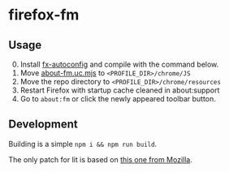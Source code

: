 # firefox-fm

## Usage

0. Install [fx-autoconfig](https://github.com/MrOtherGuy/fx-autoconfig) and compile with the command below.
1. Move [about-fm.uc.mjs](./about-fm.uc.mjs) to `<PROFILE_DIR>/chrome/JS`
2. Move the repo directory to `<PROFILE_DIR>/chrome/resources`
3. Restart Firefox with startup cache cleaned in about:support
4. Go to `about:fm` or click the newly appeared toolbar button.

## Development

Building is a simple `npm i && npm run build`.

The only patch for lit is based on [this one from Mozilla](https://searchfox.org/mozilla-central/source/toolkit/content/vendor/lit/0002-use-DOMParser-not-innerHTML.patch).
